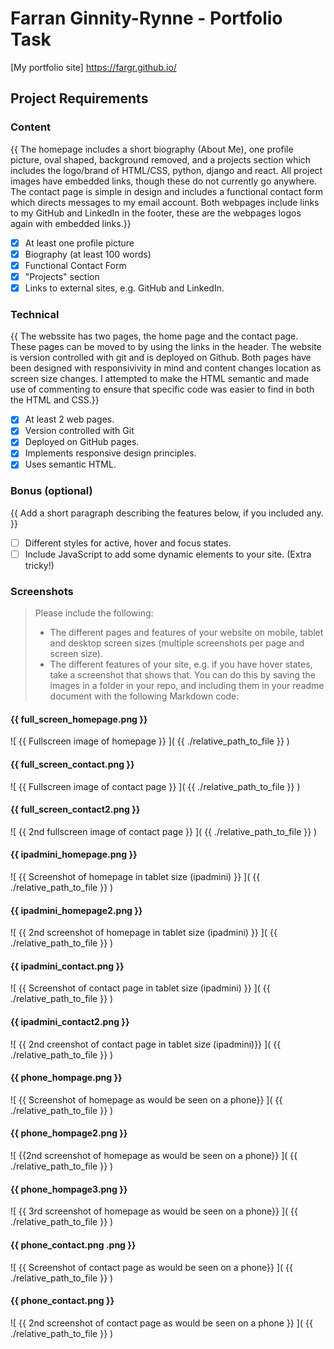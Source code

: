 # Farran Ginnity-Rynne - Portfolio Task
[My portfolio site] https://fargr.github.io/
## Project Requirements
### Content
{{ The homepage includes a short biography (About Me), one profile picture, oval shaped, background removed, and a projects section which includes the logo/brand of HTML/CSS, python, django and react. All project images have embedded links, though these do not currently go anywhere. The contact page is simple in design and includes a functional contact form which directs messages to my email account. Both webpages include links to my GitHub and LinkedIn in the footer, these are the webpages logos again with embedded links.}}
- [x] At least one profile picture
- [x] Biography (at least 100 words)
- [x] Functional Contact Form
- [x] "Projects" section
- [x] Links to external sites, e.g. GitHub and LinkedIn.
### Technical
{{ The webssite has two pages, the home page and the contact page. These pages can be moved to by using the links in the header. The website is version controlled with git and is deployed on Github. Both pages have been designed with responsivivity in mind and content changes location as screen size changes. I attempted to make the HTML semantic and made use of commenting to ensure that specific code was easier to find in both the HTML and CSS.}}
- [x] At least 2 web pages.
- [x] Version controlled with Git
- [x] Deployed on GitHub pages.
- [x] Implements responsive design principles.
- [x] Uses semantic HTML.
### Bonus (optional)
{{ Add a short paragraph describing the features below, if you included any. }}
- [ ] Different styles for active, hover and focus states.
- [ ] Include JavaScript to add some dynamic elements to your site. (Extra
tricky!)
### Screenshots
> Please include the following:
> - The different pages and features of your website on mobile, tablet and
desktop screen sizes (multiple screenshots per page and screen size).
> - The different features of your site, e.g. if you have hover states, take a screenshot that shows that.
> You can do this by saving the images in a folder in your repo, and including
them in your readme document with the following Markdown code:

#### {{ full_screen_homepage.png }}
![ {{ Fullscreen image of homepage }} ]( {{ ./relative_path_to_file }} )
#### {{ full_screen_contact.png }}
![ {{ Fullscreen image of contact page }} ]( {{ ./relative_path_to_file }} )
#### {{ full_screen_contact2.png }}
![ {{ 2nd fullscreen image of contact page }} ]( {{ ./relative_path_to_file }} )

#### {{ ipadmini_homepage.png }}
![ {{ Screenshot of homepage in tablet size (ipadmini) }} ]( {{ ./relative_path_to_file }} )
#### {{ ipadmini_homepage2.png }}
![ {{ 2nd screenshot of homepage in tablet size (ipadmini) }} ]( {{ ./relative_path_to_file }} )
#### {{ ipadmini_contact.png  }}
![ {{ Screenshot of contact page in tablet size (ipadmini) }} ]( {{ ./relative_path_to_file }} )
#### {{ ipadmini_contact2.png }}
![ {{ 2nd creenshot of contact page in tablet size (ipadmini)}} ]( {{ ./relative_path_to_file }} )

#### {{ phone_hompage.png }}
![ {{ Screenshot of homepage as would be seen on a phone}} ]( {{ ./relative_path_to_file }} )
#### {{ phone_hompage2.png }}
![ {{2nd screenshot of homepage as would be seen on a phone}} ]( {{ ./relative_path_to_file }} )
#### {{ phone_hompage3.png  }}
![ {{ 3rd screenshot of homepage as would be seen on a phone}} ]( {{ ./relative_path_to_file }} )
#### {{ phone_contact.png .png }}
![ {{ Screenshot of contact page as would be seen on a phone}} ]( {{ ./relative_path_to_file }} )
#### {{ phone_contact.png }}
![ {{ 2nd screenshot of contact page as would be seen on a phone }} ]( {{ ./relative_path_to_file }} )